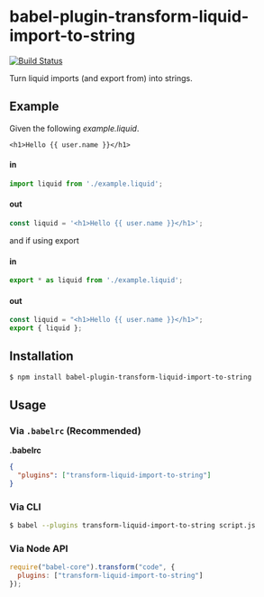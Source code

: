 # babel-plugin-transform-liquid-import-to-string
[![Build Status](https://travis-ci.com/yeiniel/babel-plugin-transform-liquid-import-to-string.svg?branch=master)](https://travis-ci.com/yeiniel/babel-plugin-transform-liquid-import-to-string)

Turn liquid imports (and export from) into strings.

## Example

Given the following _example.liquid_.

```liquid
<h1>Hello {{ user.name }}</h1>
```

#### in

```js
import liquid from './example.liquid';
```

#### out

```js
const liquid = '<h1>Hello {{ user.name }}</h1>';
```

and if using export

#### in

```js
export * as liquid from './example.liquid';
```

#### out

```js
const liquid = "<h1>Hello {{ user.name }}</h1>";
export { liquid };
```


## Installation

```sh
$ npm install babel-plugin-transform-liquid-import-to-string
```

## Usage

### Via `.babelrc` (Recommended)

**.babelrc**

```json
{
  "plugins": ["transform-liquid-import-to-string"]
}
```

### Via CLI

```sh
$ babel --plugins transform-liquid-import-to-string script.js
```

### Via Node API

```javascript
require("babel-core").transform("code", {
  plugins: ["transform-liquid-import-to-string"]
});
```
